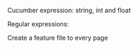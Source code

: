 Cucumber expression: string, int and float

Regular expressions:

Create a feature file to every page
